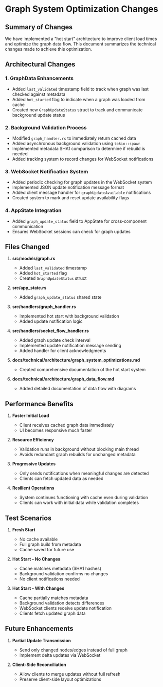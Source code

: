 # Graph System Optimization Changes

## Summary of Changes

We have implemented a "hot start" architecture to improve client load times and optimize the graph data flow. This document summarizes the technical changes made to achieve this optimization.

## Architectural Changes

### 1. GraphData Enhancements
- Added `last_validated` timestamp field to track when graph was last checked against metadata
- Added `hot_started` flag to indicate when a graph was loaded from cache
- Created new `GraphUpdateStatus` struct to track and communicate background update status

### 2. Background Validation Process
- Modified `graph_handler.rs` to immediately return cached data
- Added asynchronous background validation using `tokio::spawn`
- Implemented metadata SHA1 comparison to determine if rebuild is needed
- Added tracking system to record changes for WebSocket notifications

### 3. WebSocket Notification System
- Added periodic checking for graph updates in the WebSocket system
- Implemented JSON update notification message format
- Added client message handler for `graphUpdateAvailable` notifications
- Created system to mark and reset update availability flags

### 4. AppState Integration
- Added `graph_update_status` field to AppState for cross-component communication
- Ensures WebSocket sessions can check for graph updates

## Files Changed

1. **src/models/graph.rs**
   - Added `last_validated` timestamp
   - Added `hot_started` flag
   - Created `GraphUpdateStatus` struct

2. **src/app_state.rs**
   - Added `graph_update_status` shared state

3. **src/handlers/graph_handler.rs**
   - Implemented hot start with background validation
   - Added update notification logic

4. **src/handlers/socket_flow_handler.rs**
   - Added graph update check interval
   - Implemented update notification message sending
   - Added handler for client acknowledgments

5. **docs/technical/architecture/graph_system_optimizations.md**
   - Created comprehensive documentation of the hot start system

6. **docs/technical/architecture/graph_data_flow.md**
   - Added detailed documentation of data flow with diagrams

## Performance Benefits

1. **Faster Initial Load**
   - Client receives cached graph data immediately
   - UI becomes responsive much faster

2. **Resource Efficiency**
   - Validation runs in background without blocking main thread
   - Avoids redundant graph rebuilds for unchanged metadata

3. **Progressive Updates**
   - Only sends notifications when meaningful changes are detected
   - Clients can fetch updated data as needed

4. **Resilient Operations**
   - System continues functioning with cache even during validation
   - Clients can work with initial data while validation completes

## Test Scenarios

1. **Fresh Start**
   - No cache available
   - Full graph build from metadata
   - Cache saved for future use

2. **Hot Start - No Changes**
   - Cache matches metadata (SHA1 hashes)
   - Background validation confirms no changes
   - No client notifications needed

3. **Hot Start - With Changes**
   - Cache partially matches metadata
   - Background validation detects differences
   - WebSocket clients receive update notification
   - Clients fetch updated graph data

## Future Enhancements

1. **Partial Update Transmission**
   - Send only changed nodes/edges instead of full graph
   - Implement delta updates via WebSocket

2. **Client-Side Reconciliation**
   - Allow clients to merge updates without full refresh
   - Preserve client-side layout optimizations